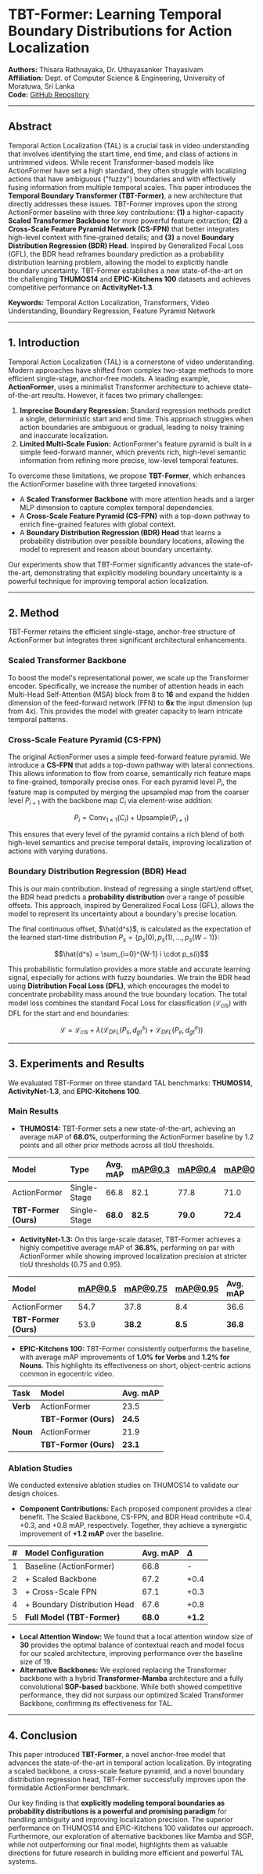 # TBT-Former: Learning Temporal Boundary Distributions for Action Localization

**Authors:** Thisara Rathnayaka, Dr. Uthayasanker Thayasivam  
**Affiliation:** Dept. of Computer Science & Engineering, University of Moratuwa, Sri Lanka  
**Code:** [GitHub Repository](https://github.com/aaivu/In21-S7-CS4681-AML-Research-Projects/tree/main/projects/210536K-Multi-Modal-Learning_Video-Understanding)

---

## Abstract

Temporal Action Localization (TAL) is a crucial task in video understanding that involves identifying the start time, end time, and class of actions in untrimmed videos. While recent Transformer-based models like ActionFormer have set a high standard, they often struggle with localizing actions that have ambiguous ("fuzzy") boundaries and with effectively fusing information from multiple temporal scales. This paper introduces the **Temporal Boundary Transformer (TBT-Former)**, a new architecture that directly addresses these issues. TBT-Former improves upon the strong ActionFormer baseline with three key contributions: **(1)** a higher-capacity **Scaled Transformer Backbone** for more powerful feature extraction; **(2)** a **Cross-Scale Feature Pyramid Network (CS-FPN)** that better integrates high-level context with fine-grained details; and **(3)** a novel **Boundary Distribution Regression (BDR) Head**. Inspired by Generalized Focal Loss (GFL), the BDR head reframes boundary prediction as a probability distribution learning problem, allowing the model to explicitly handle boundary uncertainty. TBT-Former establishes a new state-of-the-art on the challenging **THUMOS14** and **EPIC-Kitchens 100** datasets and achieves competitive performance on **ActivityNet-1.3**.

**Keywords:** Temporal Action Localization, Transformers, Video Understanding, Boundary Regression, Feature Pyramid Network

---

## 1. Introduction

Temporal Action Localization (TAL) is a cornerstone of video understanding. Modern approaches have shifted from complex two-stage methods to more efficient single-stage, anchor-free models. A leading example, **ActionFormer**, uses a minimalist Transformer architecture to achieve state-of-the-art results. However, it faces two primary challenges:

1.  **Imprecise Boundary Regression:** Standard regression methods predict a single, deterministic start and end time. This approach struggles when action boundaries are ambiguous or gradual, leading to noisy training and inaccurate localization.
2.  **Limited Multi-Scale Fusion:** ActionFormer's feature pyramid is built in a simple feed-forward manner, which prevents rich, high-level semantic information from refining more precise, low-level temporal features.

To overcome these limitations, we propose **TBT-Former**, which enhances the ActionFormer baseline with three targeted innovations:
* A **Scaled Transformer Backbone** with more attention heads and a larger MLP dimension to capture complex temporal dependencies.
* A **Cross-Scale Feature Pyramid (CS-FPN)** with a top-down pathway to enrich fine-grained features with global context.
* A **Boundary Distribution Regression (BDR) Head** that learns a probability distribution over possible boundary locations, allowing the model to represent and reason about boundary uncertainty.



Our experiments show that TBT-Former significantly advances the state-of-the-art, demonstrating that explicitly modeling boundary uncertainty is a powerful technique for improving temporal action localization.

---

## 2. Method

TBT-Former retains the efficient single-stage, anchor-free structure of ActionFormer but integrates three significant architectural enhancements.

### Scaled Transformer Backbone

To boost the model's representational power, we scale up the Transformer encoder. Specifically, we increase the number of attention heads in each Multi-Head Self-Attention (MSA) block from 8 to **16** and expand the hidden dimension of the feed-forward network (FFN) to **6x** the input dimension (up from 4x). This provides the model with greater capacity to learn intricate temporal patterns.



### Cross-Scale Feature Pyramid (CS-FPN)

The original ActionFormer uses a simple feed-forward feature pyramid. We introduce a **CS-FPN** that adds a top-down pathway with lateral connections. This allows information to flow from coarse, semantically rich feature maps to fine-grained, temporally precise ones. For each pyramid level $P_i$, the feature map is computed by merging the upsampled map from the coarser level $P_{i+1}$ with the backbone map $C_i$ via element-wise addition:

$$P_i = \text{Conv}_{1 \times 1}(C_i) + \text{Upsample}(P_{i+1})$$

This ensures that every level of the pyramid contains a rich blend of both high-level semantics and precise temporal details, improving localization of actions with varying durations.



### Boundary Distribution Regression (BDR) Head

This is our main contribution. Instead of regressing a single start/end offset, the BDR head predicts a **probability distribution** over a range of possible offsets. This approach, inspired by Generalized Focal Loss (GFL), allows the model to represent its uncertainty about a boundary's precise location.

The final continuous offset, $\hat{d^s}$, is calculated as the expectation of the learned start-time distribution $P_s = \{p_s(0), p_s(1),..., p_s(W-1)\}$:

$$\hat{d^s} = \sum_{i=0}^{W-1} i \cdot p_s(i)$$

This probabilistic formulation provides a more stable and accurate learning signal, especially for actions with fuzzy boundaries. We train the BDR head using **Distribution Focal Loss (DFL)**, which encourages the model to concentrate probability mass around the true boundary location. The total model loss combines the standard Focal Loss for classification ($\mathcal{L}_{cls}$) with DFL for the start and end boundaries:

$$\mathcal{L} = \mathcal{L}_{cls} + \lambda (\mathcal{L}_{DFL}(P_s, d^s_{gt}) + \mathcal{L}_{DFL}(P_e, d^e_{gt}))$$

---

## 3. Experiments and Results

We evaluated TBT-Former on three standard TAL benchmarks: **THUMOS14**, **ActivityNet-1.3**, and **EPIC-Kitchens 100**.

### Main Results

* **THUMOS14:** TBT-Former sets a new state-of-the-art, achieving an average mAP of **68.0%**, outperforming the ActionFormer baseline by 1.2 points and all other prior methods across all tIoU thresholds.

| Model | Type | Avg. mAP | mAP@0.3 | mAP@0.4 | mAP@0.5 | mAP@0.6 | mAP@0.7 |
| :--- | :--- | :--- | :--- | :--- | :--- | :--- | :--- |
| ActionFormer | Single-Stage | 66.8 | 82.1 | 77.8 | 71.0 | 59.4 | 43.9 |
| **TBT-Former (Ours)** | Single-Stage | **68.0** | **82.5** | **79.0** | **72.4** | **60.6** | **45.3** |

* **ActivityNet-1.3:** On this large-scale dataset, TBT-Former achieves a highly competitive average mAP of **36.8%**, performing on par with ActionFormer while showing improved localization precision at stricter tIoU thresholds (0.75 and 0.95).

| Model | mAP@0.5 | mAP@0.75 | mAP@0.95 | Avg. mAP |
| :--- | :--- | :--- | :--- | :--- |
| ActionFormer | 54.7 | 37.8 | 8.4 | 36.6 |
| **TBT-Former (Ours)** | 53.9 | **38.2** | **8.5** | **36.8** |

* **EPIC-Kitchens 100:** TBT-Former consistently outperforms the baseline, with average mAP improvements of **1.0% for Verbs** and **1.2% for Nouns**. This highlights its effectiveness on short, object-centric actions common in egocentric video.

| Task | Model | Avg. mAP |
| :--- | :--- | :--- |
| **Verb** | ActionFormer | 23.5 |
| | **TBT-Former (Ours)** | **24.5** |
| **Noun** | ActionFormer | 21.9 |
| | **TBT-Former (Ours)** | **23.1** |

### Ablation Studies

We conducted extensive ablation studies on THUMOS14 to validate our design choices.

* **Component Contributions:** Each proposed component provides a clear benefit. The Scaled Backbone, CS-FPN, and BDR Head contribute +0.4, +0.3, and +0.8 mAP, respectively. Together, they achieve a synergistic improvement of **+1.2 mAP** over the baseline.

| \# | Model Configuration | Avg. mAP | $\Delta$ |
| :- | :--- | :--- | :--- |
| 1 | Baseline (ActionFormer) | 66.8 | - |
| 2 | + Scaled Backbone | 67.2 | +0.4 |
| 3 | + Cross-Scale FPN | 67.1 | +0.3 |
| 4 | + Boundary Distribution Head | 67.6 | +0.8 |
| 5 | **Full Model (TBT-Former)** | **68.0** | **+1.2** |

* **Local Attention Window:** We found that a local attention window size of **30** provides the optimal balance of contextual reach and model focus for our scaled architecture, improving performance over the baseline size of 19.
* **Alternative Backbones:** We explored replacing the Transformer backbone with a hybrid **Transformer-Mamba** architecture and a fully convolutional **SGP-based** backbone. While both showed competitive performance, they did not surpass our optimized Scaled Transformer Backbone, confirming its effectiveness for TAL.

---

## 4. Conclusion

This paper introduced **TBT-Former**, a novel anchor-free model that advances the state-of-the-art in temporal action localization. By integrating a scaled backbone, a cross-scale feature pyramid, and a novel boundary distribution regression head, TBT-Former successfully improves upon the formidable ActionFormer benchmark.

Our key finding is that **explicitly modeling temporal boundaries as probability distributions is a powerful and promising paradigm** for handling ambiguity and improving localization precision. The superior performance on THUMOS14 and EPIC-Kitchens 100 validates our approach. Furthermore, our exploration of alternative backbones like Mamba and SGP, while not outperforming our final model, highlights them as valuable directions for future research in building more efficient and powerful TAL systems.
